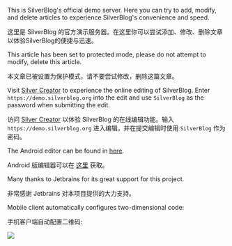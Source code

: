 
This is SilverBlog's official demo server. Here you can try to add, modify, and delete articles to experience SilverBlog's convenience and speed.

这里是 SilverBlog 的官方演示服务器。在这里你可以尝试添加、修改、删除文章以体验SilverBlog的便捷与迅速。

This article has been set to protected mode, please do not attempt to modify, delete this article.

本文章已被设置为保护模式，请不要尝试修改，删除这篇文章。

Visit [Silver Creator](https://c.silverblog.org/) to experience the online editing of SilverBlog. Enter `https://demo.silverblog.org` into the edit and use `SilverBlog` as the password when submitting the edit.

访问 [Silver Creator](https://c.silverblog.org/) 以体验 SilverBlog 的在线编辑功能。输入 `https://demo.silverblog.org` 进入编辑，并在提交编辑时使用 `SilverBlog` 作为密码。

The Android editor can be found in [here](https://github.com/SilverBlogTeam/SilverBlog_Android/releases/).

Android 版编辑器可以在 [这里](https://github.com/SilverBlogTeam/SilverBlog_Android/releases/) 获取。

Many thanks to Jetbrains for its great support for this project.

非常感谢 Jetbrains 对本项目提供的大力支持。

Mobile client automatically configures two-dimensional code:

手机客户端自动配置二维码:

![](https://i.loli.net/2018/02/26/5a930c403202d.png)